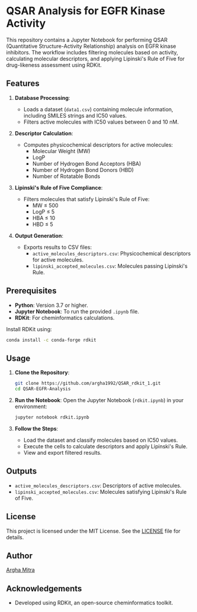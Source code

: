 
# QSAR Analysis for EGFR Kinase Activity

This repository contains a Jupyter Notebook for performing QSAR (Quantitative Structure-Activity Relationship) analysis on EGFR kinase inhibitors. The workflow includes filtering molecules based on activity, calculating molecular descriptors, and applying Lipinski's Rule of Five for drug-likeness assessment using RDKit.

## Features

1. **Database Processing**:
   - Loads a dataset (`data1.csv`) containing molecule information, including SMILES strings and IC50 values.
   - Filters active molecules with IC50 values between 0 and 10 nM.

2. **Descriptor Calculation**:
   - Computes physicochemical descriptors for active molecules:
     - Molecular Weight (MW)
     - LogP
     - Number of Hydrogen Bond Acceptors (HBA)
     - Number of Hydrogen Bond Donors (HBD)
     - Number of Rotatable Bonds

3. **Lipinski's Rule of Five Compliance**:
   - Filters molecules that satisfy Lipinski's Rule of Five:
     - MW ≤ 500
     - LogP ≤ 5
     - HBA ≤ 10
     - HBD ≤ 5

4. **Output Generation**:
   - Exports results to CSV files:
     - `active_molecules_descriptors.csv`: Physicochemical descriptors for active molecules.
     - `lipinski_accepted_molecules.csv`: Molecules passing Lipinski's Rule.

## Prerequisites

- **Python**: Version 3.7 or higher.
- **Jupyter Notebook**: To run the provided `.ipynb` file.
- **RDKit**: For cheminformatics calculations.

Install RDKit using:
```bash
conda install -c conda-forge rdkit
```

## Usage

1. **Clone the Repository**:
   ```bash
   git clone https://github.com/argha1992/QSAR_rdkit_1.git
   cd QSAR-EGFR-Analysis
   ```

2. **Run the Notebook**:
   Open the Jupyter Notebook (`rdkit.ipynb`) in your environment:
   ```bash
   jupyter notebook rdkit.ipynb
   ```

3. **Follow the Steps**:
   - Load the dataset and classify molecules based on IC50 values.
   - Execute the cells to calculate descriptors and apply Lipinski's Rule.
   - View and export filtered results.

## Outputs

- `active_molecules_descriptors.csv`: Descriptors of active molecules.
- `lipinski_accepted_molecules.csv`: Molecules satisfying Lipinski's Rule of Five.

## License

This project is licensed under the MIT License. See the [LICENSE](LICENSE) file for details.

## Author

[Argha Mitra](https://github.com/argha1992)

## Acknowledgements

- Developed using RDKit, an open-source cheminformatics toolkit.
